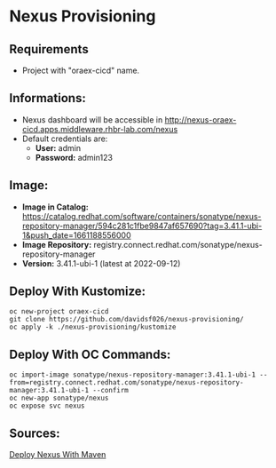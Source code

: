 # Nexus Provisioning

## Requirements
- Project with "oraex-cicd" name.

## Informations:
 - Nexus dashboard will be accessible in http://nexus-oraex-cicd.apps.middleware.rhbr-lab.com/nexus
 - Default credentials are:
    - **User:** admin
    - **Password:** admin123

## Image:
- **Image in Catalog:** https://catalog.redhat.com/software/containers/sonatype/nexus-repository-manager/594c281c1fbe9847af657690?tag=3.41.1-ubi-1&push_date=1661188556000
- **Image Repository:** registry.connect.redhat.com/sonatype/nexus-repository-manager
- **Version:** 3.41.1-ubi-1 (latest at 2022-09-12)

## Deploy With Kustomize:

    oc new-project oraex-cicd
    git clone https://github.com/davidsf026/nexus-provisioning/
    oc apply -k ./nexus-provisioning/kustomize

## Deploy With OC Commands:

    oc import-image sonatype/nexus-repository-manager:3.41.1-ubi-1 --from=registry.connect.redhat.com/sonatype/nexus-repository-manager:3.41.1-ubi-1 --confirm
    oc new-app sonatype/nexus
    oc expose svc nexus

## Sources:
[Deploy Nexus With Maven](https://docs.openshift.com/container-platform/3.11/dev_guide/dev_tutorials/maven_tutorial.html)
